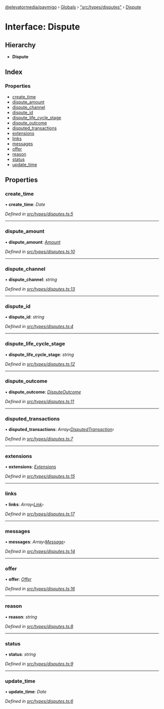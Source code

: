 [@elevatormedia/paymigo](../README.md) › [Globals](../globals.md) › ["src/types/disputes"](../modules/_src_types_disputes_.md) › [Dispute](_src_types_disputes_.dispute.md)

# Interface: Dispute

## Hierarchy

-   **Dispute**

## Index

### Properties

-   [create_time](_src_types_disputes_.dispute.md#create_time)
-   [dispute_amount](_src_types_disputes_.dispute.md#dispute_amount)
-   [dispute_channel](_src_types_disputes_.dispute.md#dispute_channel)
-   [dispute_id](_src_types_disputes_.dispute.md#dispute_id)
-   [dispute_life_cycle_stage](_src_types_disputes_.dispute.md#dispute_life_cycle_stage)
-   [dispute_outcome](_src_types_disputes_.dispute.md#dispute_outcome)
-   [disputed_transactions](_src_types_disputes_.dispute.md#disputed_transactions)
-   [extensions](_src_types_disputes_.dispute.md#extensions)
-   [links](_src_types_disputes_.dispute.md#links)
-   [messages](_src_types_disputes_.dispute.md#messages)
-   [offer](_src_types_disputes_.dispute.md#offer)
-   [reason](_src_types_disputes_.dispute.md#reason)
-   [status](_src_types_disputes_.dispute.md#status)
-   [update_time](_src_types_disputes_.dispute.md#update_time)

## Properties

### create_time

• **create_time**: _Date_

_Defined in [src/types/disputes.ts:5](https://github.com/ELEVATORmedia/paymigo/blob/c28bc6c/src/types/disputes.ts#L5)_

---

### dispute_amount

• **dispute_amount**: _[Amount](_src_types_common_.amount.md)_

_Defined in [src/types/disputes.ts:10](https://github.com/ELEVATORmedia/paymigo/blob/c28bc6c/src/types/disputes.ts#L10)_

---

### dispute_channel

• **dispute_channel**: _string_

_Defined in [src/types/disputes.ts:13](https://github.com/ELEVATORmedia/paymigo/blob/c28bc6c/src/types/disputes.ts#L13)_

---

### dispute_id

• **dispute_id**: _string_

_Defined in [src/types/disputes.ts:4](https://github.com/ELEVATORmedia/paymigo/blob/c28bc6c/src/types/disputes.ts#L4)_

---

### dispute_life_cycle_stage

• **dispute_life_cycle_stage**: _string_

_Defined in [src/types/disputes.ts:12](https://github.com/ELEVATORmedia/paymigo/blob/c28bc6c/src/types/disputes.ts#L12)_

---

### dispute_outcome

• **dispute_outcome**: _[DisputeOutcome](_src_types_disputes_.disputeoutcome.md)_

_Defined in [src/types/disputes.ts:11](https://github.com/ELEVATORmedia/paymigo/blob/c28bc6c/src/types/disputes.ts#L11)_

---

### disputed_transactions

• **disputed_transactions**: _Array‹[DisputedTransaction](_src_types_disputes_.disputedtransaction.md)›_

_Defined in [src/types/disputes.ts:7](https://github.com/ELEVATORmedia/paymigo/blob/c28bc6c/src/types/disputes.ts#L7)_

---

### extensions

• **extensions**: _[Extensions](_src_types_disputes_.extensions.md)_

_Defined in [src/types/disputes.ts:15](https://github.com/ELEVATORmedia/paymigo/blob/c28bc6c/src/types/disputes.ts#L15)_

---

### links

• **links**: _Array‹[Link](_src_types_common_.link.md)›_

_Defined in [src/types/disputes.ts:17](https://github.com/ELEVATORmedia/paymigo/blob/c28bc6c/src/types/disputes.ts#L17)_

---

### messages

• **messages**: _Array‹[Message](_src_types_disputes_.message.md)›_

_Defined in [src/types/disputes.ts:14](https://github.com/ELEVATORmedia/paymigo/blob/c28bc6c/src/types/disputes.ts#L14)_

---

### offer

• **offer**: _[Offer](_src_types_disputes_.offer.md)_

_Defined in [src/types/disputes.ts:16](https://github.com/ELEVATORmedia/paymigo/blob/c28bc6c/src/types/disputes.ts#L16)_

---

### reason

• **reason**: _string_

_Defined in [src/types/disputes.ts:8](https://github.com/ELEVATORmedia/paymigo/blob/c28bc6c/src/types/disputes.ts#L8)_

---

### status

• **status**: _string_

_Defined in [src/types/disputes.ts:9](https://github.com/ELEVATORmedia/paymigo/blob/c28bc6c/src/types/disputes.ts#L9)_

---

### update_time

• **update_time**: _Date_

_Defined in [src/types/disputes.ts:6](https://github.com/ELEVATORmedia/paymigo/blob/c28bc6c/src/types/disputes.ts#L6)_

